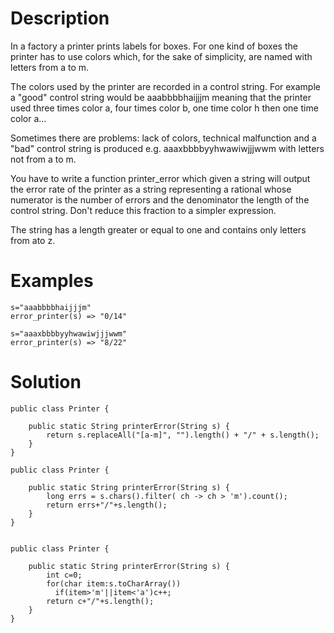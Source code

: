# Description

In a factory a printer prints labels for boxes. For one kind of boxes the printer has to use colors which, for the sake of simplicity, are named with letters from a to m.

The colors used by the printer are recorded in a control string. For example a "good" control string would be aaabbbbhaijjjm meaning that the printer used three times color a, four times color b, one time color h then one time color a...

Sometimes there are problems: lack of colors, technical malfunction and a "bad" control string is produced e.g. aaaxbbbbyyhwawiwjjjwwm with letters not from a to m.

You have to write a function printer_error which given a string will output the error rate of the printer as a string representing a rational whose numerator is the number of errors and the denominator the length of the control string. Don't reduce this fraction to a simpler expression.

The string has a length greater or equal to one and contains only letters from ato z.

# Examples
```
s="aaabbbbhaijjjm"
error_printer(s) => "0/14"

s="aaaxbbbbyyhwawiwjjjwwm"
error_printer(s) => "8/22"
```

# Solution
```
public class Printer {
    
    public static String printerError(String s) {
        return s.replaceAll("[a-m]", "").length() + "/" + s.length();
    }
}

```
```
public class Printer {
    
    public static String printerError(String s) {
        long errs = s.chars().filter( ch -> ch > 'm').count();
        return errs+"/"+s.length();
    }
}
```
```

public class Printer {
    
    public static String printerError(String s) {
        int c=0;
        for(char item:s.toCharArray())
          if(item>'m'||item<'a')c++;
        return c+"/"+s.length();
    }
}
```
